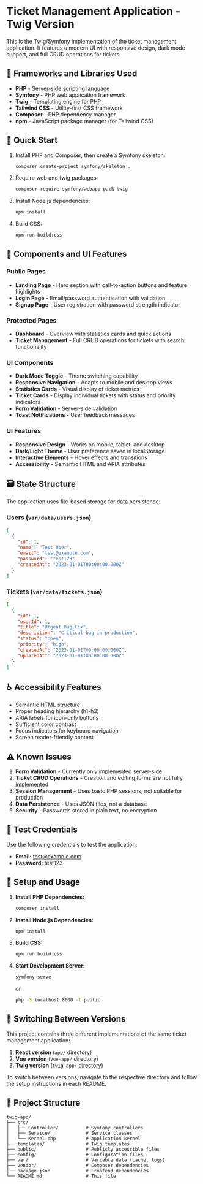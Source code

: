 # Ticket Management Application - Twig Version

This is the Twig/Symfony implementation of the ticket management application. It features a modern UI with responsive design, dark mode support, and full CRUD operations for tickets.

## 🧰 Frameworks and Libraries Used

- **PHP** - Server-side scripting language
- **Symfony** - PHP web application framework
- **Twig** - Templating engine for PHP
- **Tailwind CSS** - Utility-first CSS framework
- **Composer** - PHP dependency manager
- **npm** - JavaScript package manager (for Tailwind CSS)

## 🚀 Quick Start

1. Install PHP and Composer, then create a Symfony skeleton:
   ```bash
   composer create-project symfony/skeleton .
   ```

2. Require web and twig packages:
   ```bash
   composer require symfony/webapp-pack twig
   ```

3. Install Node.js dependencies:
   ```bash
   npm install
   ```

4. Build CSS:
   ```bash
   npm run build:css
   ```

## 🧩 Components and UI Features

### Public Pages
- **Landing Page** - Hero section with call-to-action buttons and feature highlights
- **Login Page** - Email/password authentication with validation
- **Signup Page** - User registration with password strength indicator

### Protected Pages
- **Dashboard** - Overview with statistics cards and quick actions
- **Ticket Management** - Full CRUD operations for tickets with search functionality

### UI Components
- **Dark Mode Toggle** - Theme switching capability
- **Responsive Navigation** - Adapts to mobile and desktop views
- **Statistics Cards** - Visual display of ticket metrics
- **Ticket Cards** - Display individual tickets with status and priority indicators
- **Form Validation** - Server-side validation
- **Toast Notifications** - User feedback messages

### UI Features
- **Responsive Design** - Works on mobile, tablet, and desktop
- **Dark/Light Theme** - User preference saved in localStorage
- **Interactive Elements** - Hover effects and transitions
- **Accessibility** - Semantic HTML and ARIA attributes

## 🗃️ State Structure

The application uses file-based storage for data persistence:

### Users (`var/data/users.json`)
```json
[
  {
    "id": 1,
    "name": "Test User",
    "email": "test@example.com",
    "password": "test123",
    "createdAt": "2023-01-01T00:00:00.000Z"
  }
]
```

### Tickets (`var/data/tickets.json`)
```json
[
  {
    "id": 1,
    "userId": 1,
    "title": "Urgent Bug Fix",
    "description": "Critical bug in production",
    "status": "open",
    "priority": "high",
    "createdAt": "2023-01-01T00:00:00.000Z",
    "updatedAt": "2023-01-01T00:00:00.000Z"
  }
]
```

## ♿ Accessibility Features

- Semantic HTML structure
- Proper heading hierarchy (h1-h3)
- ARIA labels for icon-only buttons
- Sufficient color contrast
- Focus indicators for keyboard navigation
- Screen reader-friendly content

## ⚠️ Known Issues

1. **Form Validation** - Currently only implemented server-side
2. **Ticket CRUD Operations** - Creation and editing forms are not fully implemented
3. **Session Management** - Uses basic PHP sessions, not suitable for production
4. **Data Persistence** - Uses JSON files, not a database
5. **Security** - Passwords stored in plain text, no encryption

## 🔐 Test Credentials

Use the following credentials to test the application:

- **Email:** test@example.com
- **Password:** test123

## 🔧 Setup and Usage

1. **Install PHP Dependencies:**
   ```bash
   composer install
   ```

2. **Install Node.js Dependencies:**
   ```bash
   npm install
   ```

3. **Build CSS:**
   ```bash
   npm run build:css
   ```

4. **Start Development Server:**
   ```bash
   symfony serve
   ```
   or
   ```bash
   php -S localhost:8000 -t public
   ```

## 🔄 Switching Between Versions

This project contains three different implementations of the same ticket management application:

1. **React version** (`app/` directory)
2. **Vue version** (`Vue-app/` directory)
3. **Twig version** (`twig-app/` directory)

To switch between versions, navigate to the respective directory and follow the setup instructions in each README.

## 📁 Project Structure

```
twig-app/
├── src/
│   ├── Controller/          # Symfony controllers
│   ├── Service/             # Service classes
│   └── Kernel.php           # Application kernel
├── templates/               # Twig templates
├── public/                  # Publicly accessible files
├── config/                  # Configuration files
├── var/                     # Variable data (cache, logs)
├── vendor/                  # Composer dependencies
├── package.json             # Frontend dependencies
└── README.md                # This file
```